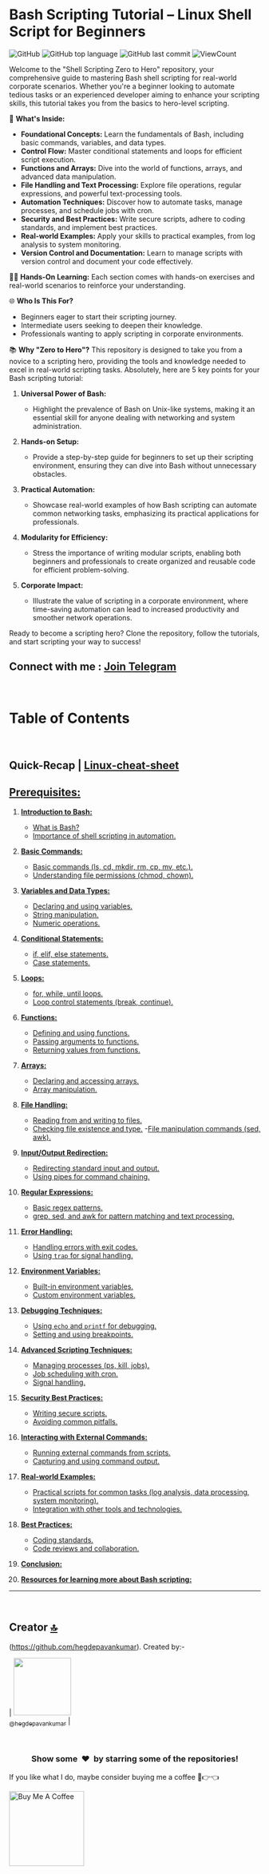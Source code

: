 # Bash Scripting Tutorial – Linux Shell Script for Beginners

![GitHub](https://img.shields.io/github/license/hegdepavankumar/bash-scripting-tutorial?style=flat)
![GitHub top language](https://img.shields.io/github/languages/top/hegdepavankumar/bash-scripting-tutorial?style=flat)
![GitHub last commit](https://img.shields.io/github/last-commit/hegdepavankumar/bash-scripting-tutorial?style=flat)
![ViewCount](https://views.whatilearened.today/views/github/hegdepavankumar/shell-scripting-zero-to-hero.svg?cache=remove)


Welcome to the "Shell Scripting Zero to Hero" repository, your comprehensive guide to mastering Bash shell scripting for real-world corporate scenarios. Whether you're a beginner looking to automate tedious tasks or an experienced developer aiming to enhance your scripting skills, this tutorial takes you from the basics to hero-level scripting.

🚀 **What's Inside:**
- **Foundational Concepts:** Learn the fundamentals of Bash, including basic commands, variables, and data types.
- **Control Flow:** Master conditional statements and loops for efficient script execution.
- **Functions and Arrays:** Dive into the world of functions, arrays, and advanced data manipulation.
- **File Handling and Text Processing:** Explore file operations, regular expressions, and powerful text-processing tools.
- **Automation Techniques:** Discover how to automate tasks, manage processes, and schedule jobs with cron.
- **Security and Best Practices:** Write secure scripts, adhere to coding standards, and implement best practices.
- **Real-world Examples:** Apply your skills to practical examples, from log analysis to system monitoring.
- **Version Control and Documentation:** Learn to manage scripts with version control and document your code effectively.

👩‍💻 **Hands-On Learning:** Each section comes with hands-on exercises and real-world scenarios to reinforce your understanding.

🌐 **Who Is This For?**
- Beginners eager to start their scripting journey.
- Intermediate users seeking to deepen their knowledge.
- Professionals wanting to apply scripting in corporate environments.

📚 **Why "Zero to Hero"?**
This repository is designed to take you from a novice to a scripting hero, providing the tools and knowledge needed to excel in real-world scripting tasks.
Absolutely, here are 5 key points for your Bash scripting tutorial:

1. **Universal Power of Bash:**
   - Highlight the prevalence of Bash on Unix-like systems, making it an essential skill for anyone dealing with networking and system administration.

2. **Hands-on Setup:**
   - Provide a step-by-step guide for beginners to set up their scripting environment, ensuring they can dive into Bash without unnecessary obstacles.

3. **Practical Automation:**
   - Showcase real-world examples of how Bash scripting can automate common networking tasks, emphasizing its practical applications for professionals.

4. **Modularity for Efficiency:**
   - Stress the importance of writing modular scripts, enabling both beginners and professionals to create organized and reusable code for efficient problem-solving.

5. **Corporate Impact:**
   - Illustrate the value of scripting in a corporate environment, where time-saving automation can lead to increased productivity and smoother network operations.

Ready to become a scripting hero? Clone the repository, follow the tutorials, and start scripting your way to success!
## Connect with me : [Join Telegram](https://t.me/resourcehub1)


<br>


# Table of Contents
<br>

## Quick-Recap | [Linux-cheat-sheet](https://github.com/hegdepavankumar/bash-scripting-tutorial/blob/main/Tutorial-Files/Linux-cheat-sheet.md)
## [**Prerequisites:**](https://github.com/hegdepavankumar/bash-scripting-tutorial/blob/main/Tutorial-Files/01.Introduction-to-Bash/01.What%20is%20Bash.md)

1. [**Introduction to Bash:**](https://github.com/hegdepavankumar/bash-scripting-tutorial/tree/main/Tutorial-Files/01.Introduction-to-Bash)
   - [What is Bash?](https://github.com/hegdepavankumar/bash-scripting-tutorial/blob/main/Tutorial-Files/01.Introduction-to-Bash/01.What%20is%20Bash.md)
   - [Importance of shell scripting in automation.](https://github.com/hegdepavankumar/bash-scripting-tutorial/blob/main/Tutorial-Files/01.Introduction-to-Bash/02.Importance%20of%20shell%20scripting%20in%20automation.md)

2. [**Basic Commands:**](https://github.com/hegdepavankumar/bash-scripting-tutorial/tree/main/Tutorial-Files/02.Basic-Commands)
   - [Basic commands (ls, cd, mkdir, rm, cp, mv, etc.).](https://github.com/hegdepavankumar/bash-scripting-tutorial/blob/main/Tutorial-Files/02.Basic-Commands/01.Basic_Commands.md)
   - [Understanding file permissions (chmod, chown).](https://github.com/hegdepavankumar/bash-scripting-tutorial/blob/main/Tutorial-Files/02.Basic-Commands/02.Understanding_file_permissions.md)

3. [**Variables and Data Types:**](https://github.com/hegdepavankumar/bash-scripting-tutorial/tree/main/Tutorial-Files/03.Variables-and-Data-Types)
   - [Declaring and using variables.](https://github.com/hegdepavankumar/bash-scripting-tutorial/blob/main/Tutorial-Files/03.Variables-and-Data-Types/01.Declaring_and_using_variables.md)
   - [String manipulation.](https://github.com/hegdepavankumar/bash-scripting-tutorial/blob/main/Tutorial-Files/03.Variables-and-Data-Types/02.String_manipulation.md)
   - [Numeric operations.](https://github.com/hegdepavankumar/bash-scripting-tutorial/blob/main/Tutorial-Files/03.Variables-and-Data-Types/03.Numeric_Operations.md)

4. [**Conditional Statements:**](https://github.com/hegdepavankumar/bash-scripting-tutorial/tree/main/Tutorial-Files/04.Conditional-Statements)
   - [if, elif, else statements.](https://github.com/hegdepavankumar/bash-scripting-tutorial/blob/main/Tutorial-Files/04.Conditional-Statements/01.if_elif_else_statements.md)
   - [Case statements.](https://github.com/hegdepavankumar/bash-scripting-tutorial/blob/main/Tutorial-Files/04.Conditional-Statements/02.Case_statements.md)

5. [**Loops:**](https://github.com/hegdepavankumar/bash-scripting-tutorial/tree/main/Tutorial-Files/05.Loops)
   - [for, while, until loops.](https://github.com/hegdepavankumar/bash-scripting-tutorial/blob/main/Tutorial-Files/05.Loops/01.for_while_until_loops.md)
   - [Loop control statements (break, continue).](https://github.com/hegdepavankumar/bash-scripting-tutorial/blob/main/Tutorial-Files/05.Loops/02.Loop_control%20statements_(break%2C%20continue).md)

6. [**Functions:**](https://github.com/hegdepavankumar/bash-scripting-tutorial/tree/main/Tutorial-Files/06.Functions)
   - [Defining and using functions.](https://github.com/hegdepavankumar/bash-scripting-tutorial/blob/main/Tutorial-Files/06.Functions/01.Defining_and_using_functions.md)
   - [Passing arguments to functions.](https://github.com/hegdepavankumar/bash-scripting-tutorial/blob/main/Tutorial-Files/06.Functions/02.Passing_arguments_to_functions.md)
   - [Returning values from functions.](https://github.com/hegdepavankumar/bash-scripting-tutorial/blob/main/Tutorial-Files/06.Functions/03.Returning_values_from_functions.md)

7. [**Arrays:**](https://github.com/hegdepavankumar/bash-scripting-tutorial/tree/main/Tutorial-Files/07.Arrays)
   - [Declaring and accessing arrays.](https://github.com/hegdepavankumar/bash-scripting-tutorial/blob/main/Tutorial-Files/07.Arrays/01.Declaring_and_accessing_arrays.md)
   - [Array manipulation.](https://github.com/hegdepavankumar/bash-scripting-tutorial/blob/main/Tutorial-Files/07.Arrays/02.Array_manipulation.md)

8. [**File Handling:**](https://github.com/hegdepavankumar/bash-scripting-tutorial/tree/main/Tutorial-Files/08.File-Handling)
   - [Reading from and writing to files.](https://github.com/hegdepavankumar/bash-scripting-tutorial/blob/main/Tutorial-Files/08.File-Handling/01.Reading_from_and_writing_to_files.md)
   - [Checking file existence and type.](https://github.com/hegdepavankumar/bash-scripting-tutorial/blob/main/Tutorial-Files/08.File-Handling/02.Checking_file_existence_and_type.md)
   -[File manipulation commands (sed, awk).](https://github.com/hegdepavankumar/bash-scripting-tutorial/blob/main/Tutorial-Files/08.File-Handling/03.File_manipulation_commands_(sed%2C%20awk).md)

9. [**Input/Output Redirection:**](https://github.com/hegdepavankumar/bash-scripting-tutorial/tree/main/Tutorial-Files/09.Input_Output-Redirection)
   - [Redirecting standard input and output.](https://github.com/hegdepavankumar/bash-scripting-tutorial/blob/main/Tutorial-Files/09.Input_Output-Redirection/01.Redirecting_standard_input_and_output.md)
   - [Using pipes for command chaining.](https://github.com/hegdepavankumar/bash-scripting-tutorial/blob/main/Tutorial-Files/09.Input_Output-Redirection/02.Using_pipes_for_command_chaining.md)

10. [**Regular Expressions:**](https://github.com/hegdepavankumar/bash-scripting-tutorial/tree/main/Tutorial-Files/10.Regular-Expressions)
    - [Basic regex patterns.](https://github.com/hegdepavankumar/bash-scripting-tutorial/blob/main/Tutorial-Files/10.Regular-Expressions/01.Basic_regex_patterns.md)
    - [grep, sed, and awk for pattern matching and text processing.](https://github.com/hegdepavankumar/bash-scripting-tutorial/blob/main/Tutorial-Files/10.Regular-Expressions/02.grep%2C%20sed%2C%20and%20awk%20for%20pattern%20matching%20and%20text%20processing.md)

11. [**Error Handling:**](https://github.com/hegdepavankumar/bash-scripting-tutorial/tree/main/Tutorial-Files/11.Error-Handling)
    - [Handling errors with exit codes.](https://github.com/hegdepavankumar/bash-scripting-tutorial/blob/main/Tutorial-Files/11.Error-Handling/01.Handling_errors_with_exit_codes.md)
    - [Using `trap` for signal handling.](https://github.com/hegdepavankumar/bash-scripting-tutorial/blob/main/Tutorial-Files/11.Error-Handling/02.Using_trap_for_signal_handling.md)

12. [**Environment Variables:**](https://github.com/hegdepavankumar/bash-scripting-tutorial/tree/main/Tutorial-Files/12.Environment-Variables)
    - [Built-in environment variables.](https://github.com/hegdepavankumar/bash-scripting-tutorial/blob/main/Tutorial-Files/12.Environment-Variables/01.Built-in_environment_variables.md)
    - [Custom environment variables.](https://github.com/hegdepavankumar/bash-scripting-tutorial/blob/main/Tutorial-Files/12.Environment-Variables/02.Custom_environment_variables.md)

13. [**Debugging Techniques:**](https://github.com/hegdepavankumar/bash-scripting-tutorial/tree/main/Tutorial-Files/13.Debugging-Techniques)
    - [Using `echo` and `printf` for debugging.](https://github.com/hegdepavankumar/bash-scripting-tutorial/blob/main/Tutorial-Files/13.Debugging-Techniques/01.Using_echo_and_printf_for_debugging.md)
    - [Setting and using breakpoints.](https://github.com/hegdepavankumar/bash-scripting-tutorial/blob/main/Tutorial-Files/13.Debugging-Techniques/02.Setting_and_using_breakpoints.md)

14. [**Advanced Scripting Techniques:**](https://github.com/hegdepavankumar/bash-scripting-tutorial/tree/main/Tutorial-Files/14.Advanced-Scripting-Techniques)
    - [Managing processes (ps, kill, jobs).](https://github.com/hegdepavankumar/bash-scripting-tutorial/blob/main/Tutorial-Files/14.Advanced-Scripting-Techniques/01.Managing_processes%20(ps%2C%20kill%2C%20jobs).md)
    - [Job scheduling with cron.](https://github.com/hegdepavankumar/bash-scripting-tutorial/blob/main/Tutorial-Files/14.Advanced-Scripting-Techniques/02.Job_scheduling_with_cron.md)
    - [Signal handling.](https://github.com/hegdepavankumar/bash-scripting-tutorial/blob/main/Tutorial-Files/14.Advanced-Scripting-Techniques/03.Signal_handling.md)

15. [**Security Best Practices:**](https://github.com/hegdepavankumar/bash-scripting-tutorial/tree/main/Tutorial-Files/15.Security-Best-Practices)
    - [Writing secure scripts.](https://github.com/hegdepavankumar/bash-scripting-tutorial/blob/main/Tutorial-Files/15.Security-Best-Practices/01.Writing_secure_scripts.md)
    - [Avoiding common pitfalls.](https://github.com/hegdepavankumar/bash-scripting-tutorial/blob/main/Tutorial-Files/15.Security-Best-Practices/02.Avoiding_common_pitfalls.md)

16. [**Interacting with External Commands:**](https://github.com/hegdepavankumar/bash-scripting-tutorial/tree/main/Tutorial-Files/16.Interacting-with-External-Commands)
    - [Running external commands from scripts.](https://github.com/hegdepavankumar/bash-scripting-tutorial/blob/main/Tutorial-Files/16.Interacting-with-External-Commands/01.Running%20external%20commands%20from%20scripts.md)
    - [Capturing and using command output.](https://github.com/hegdepavankumar/bash-scripting-tutorial/blob/main/Tutorial-Files/16.Interacting-with-External-Commands/02.Capturing%20and%20using%20command%20output.md)

17. [**Real-world Examples:**](https://github.com/hegdepavankumar/bash-scripting-tutorial/tree/main/Tutorial-Files/17.Real-world-Examples)
    - [Practical scripts for common tasks (log analysis, data processing, system monitoring).](https://github.com/hegdepavankumar/bash-scripting-tutorial/blob/main/Tutorial-Files/17.Real-world-Examples/01.Practical%20scripts%20for%20common%20tasks%20(log%20analysis%2C%20data%20processing%2C%20system%20monitoring).md)
    - [Integration with other tools and technologies.](https://github.com/hegdepavankumar/bash-scripting-tutorial/blob/main/Tutorial-Files/17.Real-world-Examples/02.Integration%20with%20other%20tools%20and%20technologies.md)

18. [**Best Practices:**](https://github.com/hegdepavankumar/bash-scripting-tutorial/tree/main/Tutorial-Files/19.Best-Practices)
    - [Coding standards.](https://github.com/hegdepavankumar/bash-scripting-tutorial/blob/main/Tutorial-Files/19.Best-Practices/01.Coding%20standards.md)
    - [Code reviews and collaboration.](https://github.com/hegdepavankumar/bash-scripting-tutorial/blob/main/Tutorial-Files/19.Best-Practices/02.Code%20reviews%20and%20collaboration.md)

19. [**Conclusion:**](https://github.com/hegdepavankumar/bash-scripting-tutorial/blob/main/Tutorial-Files/19.Conclusion.md)
20. [**Resources for learning more about Bash scripting:**]()




<hr>
   
<br>

## Creator [🔝](Images-for-GNS3-and-EVE-NG)

(https://github.com/hegdepavankumar). Created by:-

| [<img src="https://github.com/hegdepavankumar.png?size=115" width="115"><br><sub>@hegdepavankumar</sub>](https://github.com/hegdepavankumar) |

<br>
<h3 align="center">Show some &nbsp;❤️&nbsp; by starring some of the repositories!</h3>
 <!-- Support Me --> 
If you like what I do, maybe consider buying me a coffee 🥺👉👈

<a href="https://www.buymeacoffee.com/hegdepavankumar" target="_blank"><img src="https://cdn.buymeacoffee.com/buttons/v2/default-red.png" alt="Buy Me A Coffee" width="150" ></a> 
